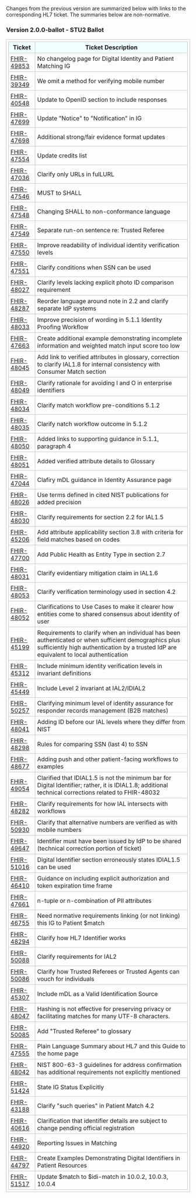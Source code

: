 Changes from the previous version are summarized below with links to the corresponding HL7 ticket. The summaries below are non-normative.

### Version 2.0.0-ballot - STU2 Ballot

|Ticket|Ticket Description|
|---------|----------|
|[FHIR-49853](https://jira.hl7.org/browse/FHIR-49853)|No changelog page for Digital Identity and Patient Matching IG|
|[FHIR-39349](https://jira.hl7.org/browse/FHIR-39349)|We omit a method for verifying mobile number|
|[FHIR-40548](https://jira.hl7.org/browse/FHIR-40548)|Update to OpenID section to include responses|
|[FHIR-47699](https://jira.hl7.org/browse/FHIR-47699)|Update "Notice" to "Notification" in IG|
|[FHIR-47698](https://jira.hl7.org/browse/FHIR-47698)|Additional strong/fair evidence format updates|
|[FHIR-47554](https://jira.hl7.org/browse/FHIR-47554)|Update credits list|
|[FHIR-47036](https://jira.hl7.org/browse/FHIR-47036)|Clarify only URLs in fulLURL|
|[FHIR-47546](https://jira.hl7.org/browse/FHIR-47546)|MUST to SHALL|
|[FHIR-47548](https://jira.hl7.org/browse/FHIR-47548)|Changing SHALL to non-conformance language|
|[FHIR-47549](https://jira.hl7.org/browse/FHIR-47549)|Separate run-on sentence re: Trusted Referee|   
|[FHIR-47550](https://jira.hl7.org/browse/FHIR-47550)|Improve readability of individual identity verification levels|
|[FHIR-47551](https://jira.hl7.org/browse/FHIR-47551)|Clarify conditions when SSN can be used|
|[FHIR-48027](https://jira.hl7.org/browse/FHIR-48027)|Clarify levels lacking explicit photo ID comparison requirement|
|[FHIR-48287](https://jira.hl7.org/browse/FHIR-48287)|Reorder language around note in 2.2 and clarify separate IdP systems|
|[FHIR-48033](https://jira.hl7.org/browse/FHIR-48033)|Improve precision of wording in 5.1.1 Identity Proofing Workflow|
|[FHIR-47663](https://jira.hl7.org/browse/FHIR-47663)|Create additional example demonstrating incomplete information and weighted match input score too low|
|[FHIR-48045](https://jira.hl7.org/browse/FHIR-48045)|Add link to verified attributes in glossary, correction to clarify IAL1.8 for internal consistency with Consumer Match section|
|[FHIR-48049](https://jira.hl7.org/browse/FHIR-48049)|Clarify rationale for avoiding I and O in enterprise identifiers|
|[FHIR-48034](https://jira.hl7.org/browse/FHIR-48034)|Clarify match workflow pre-conditions 5.1.2|
|[FHIR-48035](https://jira.hl7.org/browse/FHIR-48035)|Clarify natch workflow outcome in 5.1.2|
|[FHIR-48050](https://jira.hl7.org/browse/FHIR-48050)|Added links to supporting guidance in 5.1.1, paragraph 4|
|[FHIR-48051](https://jira.hl7.org/browse/FHIR-48051)|Added verified attribute details to Glossary|
|[FHIR-47044](https://jira.hl7.org/browse/FHIR-47044)|Clafiry mDL guidance in Identity Assurance page|
|[FHIR-48026](https://jira.hl7.org/browse/FHIR-48026)|Use terms defined in cited NIST publications for added precision|
|[FHIR-48030](https://jira.hl7.org/browse/FHIR-48030)|Clarify requirements for section 2.2 for IAL1.5|
|[FHIR-45206](https://jira.hl7.org/browse/FHIR-45206)|Add attribute applicability section 3.8 with criteria for field matches based on codes|
|[FHIR-47700](https://jira.hl7.org/browse/FHIR-47700)|Add Public Health as Entity Type in section 2.7|
|[FHIR-48031](https://jira.hl7.org/browse/FHIR-48031)|Clarify evidentiary mitigation claim in IAL1.6|
|[FHIR-48053](https://jira.hl7.org/browse/FHIR-48053)|Clarify verification terminology used in section 4.2|
|[FHIR-48052](https://jira.hl7.org/browse/FHIR-48052)|Clarifications to Use Cases to make it clearer how entities come to shared consensus about identity of user|
|[FHIR-45199](https://jira.hl7.org/browse/FHIR-45199)|Requirements to clarify when an individual has been authenticated or when sufficient demographics plus sufficiently high authentication by a trusted IdP are equivalent to local authentication|
|[FHIR-45312](https://jira.hl7.org/browse/FHIR-45312)|Include minimum identity verification levels in invariant definitions|
|[FHIR-45449](https://jira.hl7.org/browse/FHIR-45449)|Include Level 2 invariant at IAL2/IDIAL2|
|[FHIR-50257](https://jira.hl7.org/browse/FHIR-50257)|Clarifying minimum level of identity assurance for responder records management (B2B matches)|
|[FHIR-48041](https://jira.hl7.org/browse/FHIR-48041)|Adding ID before our IAL levels where they differ from NIST|
|[FHIR-48298](https://jira.hl7.org/browse/FHIR-48298)|Rules for comparing SSN (last 4) to SSN|
|[FHIR-48677](https://jira.hl7.org/browse/FHIR-48677)|Adding push and other patient-facing workflows to examples|
|[FHIR-49054](https://jira.hl7.org/browse/FHIR-49054)|Clarified that IDIAL1.5 is not the minimum bar for Digital Identifier; rather, it is IDIAL1.8; additional technical corrections related to FHIR-48032|
|[FHIR-48282](https://jira.hl7.org/browse/FHIR-48282)|Clarify requirements for how IAL intersects with workflows|
|[FHIR-50930](https://jira.hl7.org/browse/FHIR-50930)|Clarify that alternative numbers are verified as with mobile numbers|
|[FHIR-49647](https://jira.hl7.org/browse/FHIR-49647)|Identifier must have been issued by IdP to be shared (technical correction portion of ticket)|
|[FHIR-51016](https://jira.hl7.org/browse/FHIR-51016)|Digital Identifier section erroneously states IDIAL1.5 can be used|
|[FHIR-46410](https://jira.hl7.org/browse/FHIR-46410)|Guidance on including explicit authorization and token expiration time frame|
|[FHIR-47661](https://jira.hl7.org/browse/FHIR-47661)|n-tuple or n-combination of PII attributes|
|[FHIR-46755](https://jira.hl7.org/browse/FHIR-46755)|Need normative requirements linking (or not linking) this IG to Patient $match|
|[FHIR-48294](https://jira.hl7.org/browse/FHIR-48294)|Clarify how HL7 Identifier works|
|[FHIR-50088](https://jira.hl7.org/browse/FHIR-50088)|Clarify requirements for IAL2|
|[FHIR-50086](https://jira.hl7.org/browse/FHIR-50086)|Clarify how Trusted Referees or Trusted Agents can vouch for individuals|
|[FHIR-45307](https://jira.hl7.org/browse/FHIR-45307)|Include mDL as a Valid Identification Source|
|[FHIR-48047](https://jira.hl7.org/browse/FHIR-48047)|Hashing is not effective for preserving privacy or facilitating matches for many UTF-8 characters.|
|[FHIR-50085](https://jira.hl7.org/browse/FHIR-50085)|Add "Trusted Referee" to glossary|
|[FHIR-47555](https://jira.hl7.org/browse/FHIR-47555)|Plain Language Summary about HL7 and this Guide to the home page|
|[FHIR-48042](https://jira.hl7.org/browse/FHIR-48042)|NIST 800-63-3 guidelines for address confirmation has additional requirements not explicitly mentioned|
|[FHIR-51424](https://jira.hl7.org/browse/FHIR-51424)|State IG Status Explicitly|
|[FHIR-43188](https://jira.hl7.org/browse/FHIR-43188)|Clarify "such queries" in Patient Match 4.2|
|[FHIR-40616](https://jira.hl7.org/browse/FHIR-40616)|Clarification that identifier details are subject to change pending official registration|
|[FHIR-44920](https://jira.hl7.org/browse/FHIR-44920)|Reporting Issues in Matching|
|[FHIR-44797](https://jira.hl7.org/browse/FHIR-44797)|Create Examples Demonstrating Digital Identifiers in Patient Resources|
|[FHIR-51517](https://jira.hl7.org/browse/FHIR-51517)|Update $match to $idi-match in 10.0.2, 10.0.3, 10.0.4|

<style>
table, th, td 
{
  border: 1px solid Silver; 
  padding: 5px
}
th {
  background: Azure; 
}
</style>
